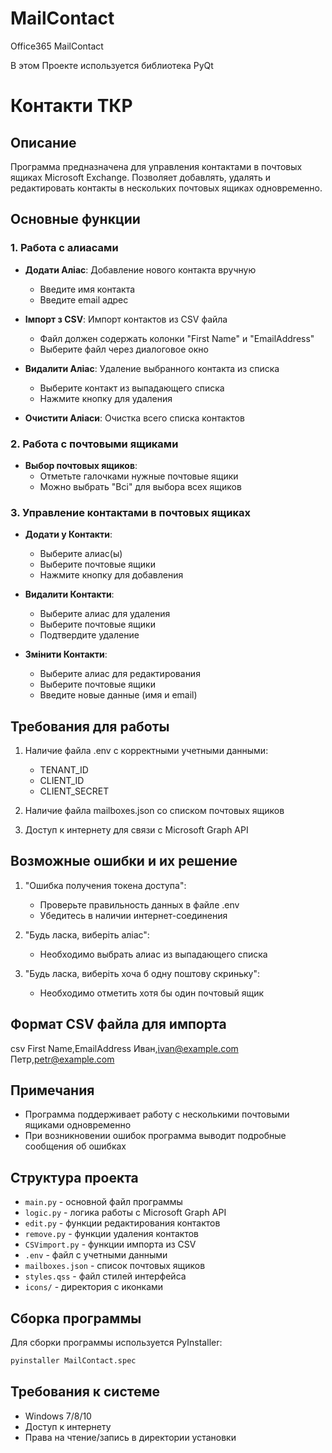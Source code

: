 # MailContact
Office365 MailCоntact

В этом Проекте используется библиотека PyQt


# Контакти ТКР

## Описание
Программа предназначена для управления контактами в почтовых ящиках Microsoft Exchange. Позволяет добавлять, удалять и редактировать контакты в нескольких почтовых ящиках одновременно.

## Основные функции

### 1. Работа с алиасами
- **Додати Аліас**: Добавление нового контакта вручную
  - Введите имя контакта
  - Введите email адрес

- **Імпорт з CSV**: Импорт контактов из CSV файла
  - Файл должен содержать колонки "First Name" и "EmailAddress"
  - Выберите файл через диалоговое окно

- **Видалити Аліас**: Удаление выбранного контакта из списка
  - Выберите контакт из выпадающего списка
  - Нажмите кнопку для удаления

- **Очистити Аліаси**: Очистка всего списка контактов

### 2. Работа с почтовыми ящиками
- **Выбор почтовых ящиков**:
  - Отметьте галочками нужные почтовые ящики
  - Можно выбрать "Всі" для выбора всех ящиков

### 3. Управление контактами в почтовых ящиках
- **Додати у Контакти**: 
  - Выберите алиас(ы)
  - Выберите почтовые ящики
  - Нажмите кнопку для добавления

- **Видалити Контакти**:
  - Выберите алиас для удаления
  - Выберите почтовые ящики
  - Подтвердите удаление

- **Змінити Контакти**:
  - Выберите алиас для редактирования
  - Выберите почтовые ящики
  - Введите новые данные (имя и email)

## Требования для работы
1. Наличие файла .env с корректными учетными данными:
   - TENANT_ID
   - CLIENT_ID
   - CLIENT_SECRET

2. Наличие файла mailboxes.json со списком почтовых ящиков

3. Доступ к интернету для связи с Microsoft Graph API

## Возможные ошибки и их решение
1. "Ошибка получения токена доступа":
   - Проверьте правильность данных в файле .env
   - Убедитесь в наличии интернет-соединения

2. "Будь ласка, виберіть аліас":
   - Необходимо выбрать алиас из выпадающего списка

3. "Будь ласка, виберіть хоча б одну поштову скриньку":
   - Необходимо отметить хотя бы один почтовый ящик

## Формат CSV файла для импорта
csv
First Name,EmailAddress
Иван,ivan@example.com
Петр,petr@example.com

## Примечания
- Программа поддерживает работу с несколькими почтовыми ящиками одновременно
- При возникновении ошибок программа выводит подробные сообщения об ошибках

## Структура проекта
- `main.py` - основной файл программы
- `logic.py` - логика работы с Microsoft Graph API
- `edit.py` - функции редактирования контактов
- `remove.py` - функции удаления контактов
- `CSVimport.py` - функции импорта из CSV
- `.env` - файл с учетными данными
- `mailboxes.json` - список почтовых ящиков
- `styles.qss` - файл стилей интерфейса
- `icons/` - директория с иконками

## Сборка программы
Для сборки программы используется PyInstaller:
```bash
pyinstaller MailContact.spec
```

## Требования к системе
- Windows 7/8/10
- Доступ к интернету
- Права на чтение/запись в директории установки